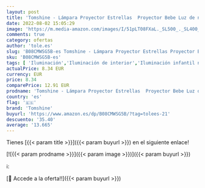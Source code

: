 ```yaml
---
layout: post
title: 'Tomshine - Lámpara Proyector Estrellas  Proyector Bebe Luz de noche Regulable con control remoto IR  Conejos 360° Rotación Músic Lampara para regalo de cumpleaños'
date: 2022-08-02 15:05:29
image: 'https://m.media-amazon.com/images/I/51pLT08FXaL._SL500_._SL400_.jpg'
comments: true
category: ofertas
author: 'tole.es'
slug: 'B08CMWSG5B-es Tomshine - Lámpara Proyector Estrellas Proyector Bebe Luz...'
sku: 'B08CMWSG5B-es'
tags: [ 'Iluminación','Iluminación de interior','Iluminación infantil nocturna','Lámparas e iluminación infantil','bebe','tomshine','🇪🇸', ]
actualPrice: 8.34 EUR
currency: EUR
price: 8.34
comparePrice: 12.91 EUR
prodname: 'Tomshine - Lámpara Proyector Estrellas  Proyector Bebe Luz de noche Regulable con control remoto IR  Conejos 360° Rotación Músic Lampara para regalo de cumpleaños'
country: 'es'
flag: '🇪🇸'
brand: 'Tomshine'
buyurl: 'https://www.amazon.es/dp/B08CMWSG5B/?tag=tolees-21'
descuento: '35.40'
average: '13.665'
---
```


Tienes [{{< param title >}}]({{< param buyurl >}}) en el siguiente enlace!

[![{{< param prodname >}}]({{< param image >}})]({{< param buyurl >}})

ℹ️:


[🛒 Accede a la oferta!!]({{< param buyurl >}})
